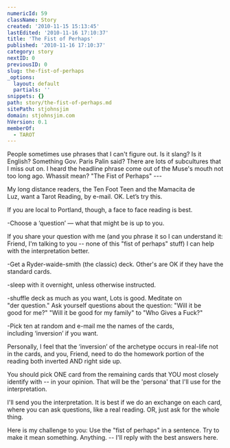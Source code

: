 ```yaml
---
numericId: 59
className: Story
created: '2010-11-15 15:13:45'
lastEdited: '2010-11-16 17:10:37'
title: 'The Fist of Perhaps'
published: '2010-11-16 17:10:37'
category: story
nextID: 0
previousID: 0
slug: the-fist-of-perhaps
_options:
  layout: default
  partials: ''
snippets: {}
path: story/the-fist-of-perhaps.md
sitePath: stjohnsjim
domain: stjohnsjim.com
hVersion: 0.1
memberOf:
  - TAROT
---
```


People sometimes use phrases that I can't figure out. Is it slang? Is&nbsp;it English? Something Gov. Paris Palin said? There are lots of&nbsp;subcultures that I miss out on. I heard the headline phrase come out&nbsp;of the Muse's mouth not too long ago. Whassit mean? &quot;The Fist of&nbsp;Perhaps&quot; ---&nbsp;

My long distance readers, the Ten Foot Teen and the Mamacita de Luz,&nbsp;want a Tarot Reading, by e-mail. OK. Let&rsquo;s try this.

If you are local to Portland, though, a face to face reading is best.

-Choose a &lsquo;question&rsquo; &mdash; what that might be is up to you.

If you share your question with me (and you phrase it so I can&nbsp;understand it: Friend, I'm talking to you -- none of this &quot;fist&nbsp;of perhaps&quot; stuff) I can help with the interpretation better.

-Get a Ryder-waide-smith (the classic) deck. Other's are OK if they&nbsp;have the standard cards.

-sleep with it overnight, unless otherwise instructed.

-shuffle deck as much as you want, Lots is good. Meditate on &quot;der&nbsp;question.&quot; Ask yourself questions about the question: &quot;Will it be good&nbsp;for me?&quot; &quot;Will it be good for my family&quot; to &quot;Who Gives a Fuck?&quot;

-Pick ten at random and e-mail me the names of the cards, including&nbsp;&lsquo;inversion&rsquo; if you want.

Personally, I feel that the &lsquo;inversion&rsquo; of the archetype occurs in&nbsp;real-life not in the cards, and you, Friend, need to do the&nbsp;homework portion of the reading both inverted AND right side up.

You should pick ONE card from the remaining cards that YOU most&nbsp;closely identify with -- in your opinion. That will be the 'persona'&nbsp;that I'll use for the interpretation.

I'll send you the interpretation. It is best if we do an exchange on&nbsp;each card, where you can ask questions, like a real reading. OR, just&nbsp;ask for the whole thing.&nbsp;

Here is my challenge to you: Use the &quot;fist of perhaps&quot; in a sentence.&nbsp;Try to make it mean something. Anything. -- I'll reply with the best&nbsp;answers here.
